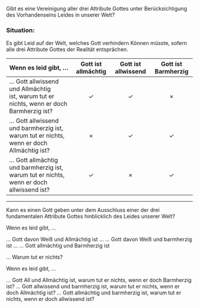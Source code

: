 Gibt es eine Vereinigung aller drei Attribute Gottes unter Berücksichtigung des Vorhandenseins Leides in unserer Welt?

### Situation:
Es gibt Leid auf der Welt, welches Gott verhindern Können müsste, sofern alle drei Attribute Gottes der Realität entsprächen.

| Wenn es leid gibt, …                                                                        | Gott ist allmächtig | Gott ist allwissend | Gott ist Barmherzig |
| ------------------------------------------------------------------------------------------- | ------------------- | ------------------- | ------------------- |
| … Gott allwissend und Allmächtig ist, warum tut er nichts, wenn er doch Barmherzig ist?<br> | $$\checkmark$$      | $$\checkmark$$      | $$\times$$          |
| … Gott allwissend und barmherzig ist, warum tut er nichts, wenn er doch Allmächtig ist?     | $$\times$$          | $$\checkmark$$      | $$\checkmark$$      |
| … Gott allmächtig und barmherzig ist, warum tut er nichts, wenn er doch allwissend ist?     | $$\checkmark$$      | $$\times$$          | $$\checkmark$$      |

---


Kann es einen Gott geben unter dem Ausschluss einer der drei fundamentalen Attribute Gottes hinblicklich des Leides unserer Welt?


Wenn es leid gibt, …

… Gott davon Weiß und Allmächtig ist …
… Gott davon Weiß und barmherzig ist …
… Gott allmächtig und Barmherzig ist

… Warum tut er nichts?

Wenn es leid gibt, …

… Gott All und Allmächtig ist, warum tut er nichts, wenn er doch Barmherzig ist?
… Gott allwissend und barmherzig ist, warum tut er nichts, wenn er doch Allmächtig ist?
… Gott allmächtig und barmherzig ist, warum tut er nichts, wenn er doch allwissend ist?